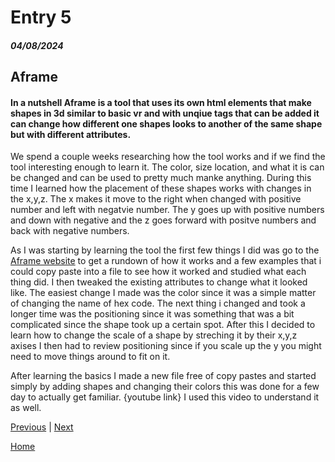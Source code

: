 # Entry 5
##### 04/08/2024
## Aframe
#### In a nutshell Aframe is a tool that uses its own html elements that make shapes in 3d similar to basic vr and with unqiue tags that can be added it can change how different one shapes looks to another of the same shape but with different attributes.

We spend a couple weeks researching how the tool works and if we find the tool interesting enough to learn it. The color, size location, and what it is can be changed and can be used to pretty much manke anything. During this time I learned how the placement of these shapes works with changes in the x,y,z. The x makes it move to the right when changed with positive number and left with negatvie number. The y goes up with positive numbers and down with negative and the z goes forward with positve numbers and back with negative numbers.

As I was starting by learning the tool the first few things I did was go to the [Aframe website](https://aframe.io/docs/1.2.0/introduction/best-practices.html#a-frame) to get a rundown of how it works and a few examples that i could copy paste into a file to see how it worked and studied what each thing did. I then tweaked the existing attributes to change what it looked like. The easiest change I made was the color since it was a simple matter of changing the name of hex code. The next thing i changed and took a longer time was the positioning since it was something that was a bit complicated since the shape took up a certain spot. After this I decided to learn how to change the scale of a shape by streching it by their x,y,z axises I then had to review positioning since if you scale up the y you might need to move things around to fit on it.

After learning the basics I made a new file free of copy pastes and started simply by adding shapes and changing their colors this was done for a few day to actually get familiar. {youtube link} I used this video to understand it as well.


[Previous](entry04.md) | [Next](entry06.md)

[Home](../README.md)
